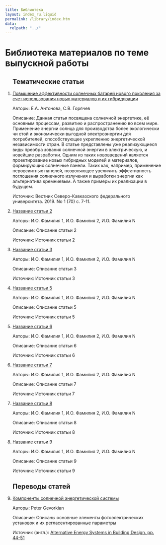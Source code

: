 ```yaml
---
title: Библиотека
layout: index_ru.liquid
permalink: /library/index.htm
data:
  relpath: "../"
---
```

# Библиотека материалов по теме выпускной работы

<ol>

<h2>Тематические статьи</h2>
<li class=lib>
<a href="article1.pdf">Повышение эффективности солнечных батарей
нового поколения за счет использования новых
материалов и их гибридизации</a>
<p><span class=cat>Авторы:</span> Е.А.&nbsp;Антонова, С.В.&nbsp;Горячев</p>
<p><span class=cat>Описание:</span> Данная статья посвящена солнечной энергетике, её основным процессам, развитию и рас­пространению во всем мире. Применение энергии солнца для производства более экологически чи­
стой и экономически выгодной электроэнергии для потребителей, способствующее укреплению
энергетической независимости стран. В статье представлены уже реализующиеся виды преобра­
зования солнечной энергии в электрическую, и новейшие разработки. Одним из таких нововведений
является проектирование новых гибридных моделей и материалов, формирующих солнечные панели.
Таких как, например, применение перовскитных панелей, позволяющее увеличить эффективность
поглощения солнечного излучения и выработки энергии как альтернатива кремниевым. А также
примеры их реализации в будущем.</p> 
<p><span class=cat>Источник:</span> Вестник Северо-Кавказского федерального университета. 2019. No 1 (70) с. 7-11.</p>
</li>
<li class=lib>
<a href="#">Название статьи 2</a>
<p><span class=cat>Авторы:</span> И.О.&nbsp;Фамилия 1, И.О.&nbsp;Фамилия 2, И.О.&nbsp;Фамилия N</p>
<p><span class=cat>Описание:</span> Описание статьи 2</p>
<p><span class=cat>Источник:</span> Источник статьи 2</p>
</li>
<li class=lib>
<a href="#">Название статьи 3</a>
<p><span class=cat>Авторы:</span> И.О.&nbsp;Фамилия 1, И.О.&nbsp;Фамилия 2, И.О.&nbsp;Фамилия N</p>
<p><span class=cat>Описание:</span> Описание статьи 3</p>
<p><span class=cat>Источник:</span> Источник статьи 3</p>
</li>
<li class=lib>
<a href="#">Название статьи 5</a>
<p><span class=cat>Авторы:</span> И.О.&nbsp;Фамилия 1, И.О.&nbsp;Фамилия 2, И.О.&nbsp;Фамилия N</p>
<p><span class=cat>Описание:</span> Описание статьи 5</p> 
<p><span class=cat>Источник:</span> Источник статьи 5</p>
</li>
<li class=lib>
<a href="#">Название статьи 6</a>
<p><span class=cat>Авторы:</span> И.О.&nbsp;Фамилия 1, И.О.&nbsp;Фамилия 2, И.О.&nbsp;Фамилия N</p>
<p><span class=cat>Описание:</span> Описание статьи 6</p>
<p><span class=cat>Источник:</span> Источник статьи 6</p>
</li>
<li class=lib>
<a href="#">Название статьи 7</a>
<p><span class=cat>Авторы:</span> И.О.&nbsp;Фамилия 1, И.О.&nbsp;Фамилия 2, И.О.&nbsp;Фамилия N</p>
<p><span class=cat>Описание:</span> Описание статьи 7</p>
<p><span class=cat>Источник:</span> Источник статьи 7</p>
</li>
<li class=lib>
<a href="#">Название статьи 8</a>
<p><span class=cat>Авторы:</span> И.О.&nbsp;Фамилия 1, И.О.&nbsp;Фамилия 2, И.О.&nbsp;Фамилия N</p>
<p><span class=cat>Описание:</span> Описание статьи 8</p>
<p><span class=cat>Источник:</span> Источник статьи 8</p>
</li>
<li class=lib>
<a href="#">Название статьи 9</a>
<p><span class=cat>Авторы:</span> И.О.&nbsp;Фамилия 1, И.О.&nbsp;Фамилия 2, И.О.&nbsp;Фамилия N</p>
<p><span class=cat>Описание:</span> Описание статьи 9</p> 
<p><span class=cat>Источник:</span> Источник статьи 9</p>
</li>
<h2>Переводы статей</h2>
<li class=lib>
<a href="trans.htm">Компоненты солнечной энергетической системы</a>
<p><span class=cat>Авторы:</span> Peter Gevorkian</p>
<p><span class=cat>Описание:</span> Описаны основные элементы фотоэлектрических установок и их регласентированные параметры</p> 
<p><span class=cat>Источник (англ.):</span> <a href="#">Alternative Energy Systems in Building Design. pp. 44-51</a> </p>
</li>

</ol>
